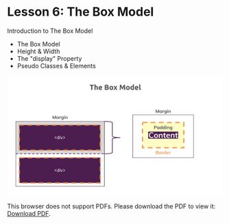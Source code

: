 # Lesson 6: The Box Model

Introduction to The Box Model

- The Box Model
- Height & Width
- The "display" Property
- Pseudo Classes & Elements

<img src="images/css-box-model-1.png" />

<p>This browser does not support PDFs. Please download the PDF to view it: <a href="css-box-model.pdf">Download PDF</a>.</p>
</embed>
